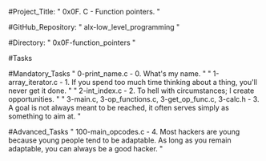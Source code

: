 #Project_Title: " 0x0F. C - Function pointers. "

#GitHub_Repository: " alx-low_level_programming "

#Directory: " 0x0F-function_pointers "


#Tasks

#Mandatory_Tasks
" 0-print_name.c     - 0. What's my name. "
" 1-array_iterator.c - 1. If you spend too much time thinking about a thing, you'll never get it done. "
" 2-int_index.c      - 2. To hell with circumstances; I create opportunities. "
" 3-main.c, 3-op_functions.c, 3-get_op_func.c, 3-calc.h   - 3. A goal is not always meant to be reached, it often serves simply as something to aim at. "

#Advanced_Tasks
" 100-main_opcodes.c     - 4. Most hackers are young because young people tend to be adaptable. As long as you remain adaptable, you can always be a good hacker. "
